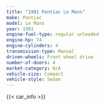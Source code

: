 ```yaml
---
title: "1991 Pontiac Le Mans"
make: Pontiac
model: Le Mans
year: 1991
engine-fuel-type: regular unleaded
engine-hp: 74
engine-cylinders: 4
transmission-type: Manual
driven-wheels: Front wheel drive
number-of-doors: 4
market-category: N/A
vehicle-size: Compact
vehicle-style: Sedan
---
```


{{< car_info >}}
